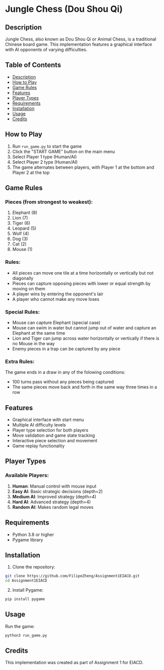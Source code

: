 # Jungle Chess (Dou Shou Qi)

## Description

Jungle Chess, also known as Dou Shou Qi or Animal Chess, is a traditional Chinese board game. This implementation features a graphical interface with AI opponents of varying difficulties.

## Table of Contents
- [Description](#description)
- [How to Play](#how-to-play)
- [Game Rules](#game-rules)
- [Features](#features)
- [Player Types](#player-types)
- [Requirements](#requirements)
- [Installation](#installation)
- [Usage](#usage)
- [Credits](#credits)

## How to Play

1. Run `run_game.py` to start the game
2. Click the "START GAME" button on the main menu
3. Select Player 1 type (Human/AI)
4. Select Player 2 type (Human/AI)
5. The game alternates between players, with Player 1 at the bottom and Player 2 at the top

## Game Rules

### Pieces (from strongest to weakest):
1. Elephant (8)
2. Lion (7)
3. Tiger (6)
4. Leopard (5)
5. Wolf (4)
6. Dog (3)
7. Cat (2)
8. Mouse (1)
   
### Rules:
- All pieces can move one tile at a time horizontally or vertically but not diagonally
- Pieces can capture opposing pieces with lower or equal strength by moving on them
- A player wins by entering the opponent's lair
- A player who cannot make any move loses
  
### Special Rules:
- Mouse can capture Elephant (special case)
- Mouse can swim in water but cannot jump out of water and capture an Elephant at the same time
- Lion and Tiger can jump across water horizontally or vertically if there is no Mouse in the way
- Enemy pieces in a trap can be captured by any piece

### Extra Rules:
 The game ends in a draw in any of the folowing conditions:
  - 100 turns pass without any pieces being captured
  - The same pieces move back and forth in the same way three times in a row

## Features

- Graphical interface with start menu
- Multiple AI difficulty levels
- Player type selection for both players
- Move validation and game state tracking
- Interactive piece selection and movement
- Game replay functionality

## Player Types

### Available Players:
1. **Human**: Manual control with mouse input
2. **Easy AI**: Basic strategic decisions (depth=2)
3. **Medium AI**: Improved strategy (depth=4)
4. **Hard AI**: Advanced strategy (depth=4)
5. **Random AI**: Makes random legal moves

## Requirements

- Python 3.8 or higher
- Pygame library

## Installation

1. Clone the repository:
```bash
git clone https://github.com/FilipeZheng/Assignment1EIACD.git
cd Assignment1EIACD
```

2. Install Pygame:
```bash
pip install pygame
```

## Usage

Run the game:
```bash
python3 run_game.py
```

## Credits

This implementation was created as part of Assignment 1 for EIACD.
